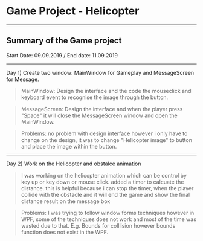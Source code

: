 # Game Project - Helicopter 
---
## Summary of the Game project
Start Date: 09.09.2019 / End date: 11.09.2019
***
Day 1) Create two window: MainWindow for Gameplay and MessageScreen for Message.
> MainWindow: Design the interface and the code the mouseclick and keyboard event to recognise the image through the button.

> MessageScreen: Design the interface and when the player press "Space" it will close the MessageScreen window and open the MainWindow. 

> Problems: no problem with design interface however i only have to change on the design, it was to change "Helicopter image" to button and place the image within the button. 

***
Day 2) Work on the Helicopter and obstalce animation

> I was working on the helicopter animation which can be control by key up or key down or mouse click. added a timer to calcuate the     distance. this is helpful because i can stop the timer, when the player collide with the obstacle and it will end the game and show the final distance result on the message box 

> Problems: I was trying to follow window forms techniques however in WPF, some of the techniques does not work and most of the time was wasted due to that. E.g. Bounds for colllision however bounds function does not exist in the WPF. 


